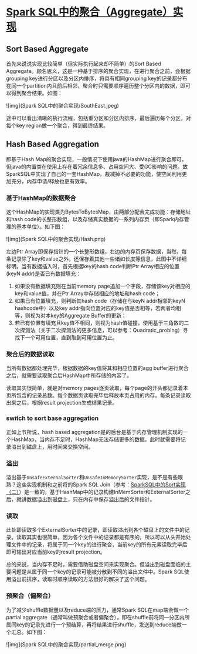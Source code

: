 # [Spark SQL中的聚合（Aggregate）实现](https://blog.csdn.net/asongoficeandfire/article/details/69679684)

## Sort Based Aggregate

首先来说说实现比较简单（但实际执行起来却不简单）的Sort Based Aggregate。顾名思义，这是一种基于排序的聚合实现，在进行聚合之前，会根据grouping key进行分区以及分区内排序，将具有相同grouping key的记录都分布在同一个partition内且前后相邻，聚合时只需要顺序遍历整个分区内的数据，即可以得到聚合结果。如图：

![img](Spark SQL中的聚合实现/SouthEast.jpeg)

途中可以看出清晰的执行流程，包括重分区和分区内排序，最后遍历每个分区，对每个key region做一个聚合，得到最终结果。

## Hash Based Aggregation
即基于Hash Map的聚合实现，一般情况下使用java的HashMap进行聚合即可，但java的内置类在使用上存在着冗余信息多、占用空间大、受GC影响的问题。故SparkSQL中实现了自己的一套HashMap，裁减掉不必要的功能，使空间利用更加充分，内存申请/释放也更有效率。

### 基于HashMap的数据聚合
这个HashMap的实现类为BytesToBytesMap，由两部分配合完成功能：存储地址和hash code的长整形数组，以及存储真实数据的一系列内存页（即Spark内存管理的基本单位）。如下图：

![img](Spark SQL中的聚合实现/Hash.png)

左边Ptr Array即保存指针的一个长整形数组，右边的内存页保存数据，当然，每条记录除了key和value之外，还保存着其他一些诸如长度等信息，此图中不详细标明。当有数据插入时，首先根据key的hash code判断Ptr Array相应的位置(keyN addr)是否已有数据填充：

1. 如果没有数据填充则在当前memory page追加一个字段，存储该key对相应的key和value值，并在Ptr Array中存储相应的地址和hash code；
2. 如果已有位置填充，则判断其hash code（存储在与keyN addr相邻的keyN hashcode中）以及key addr指向位置对应的key值是否相等，若两者均相等，则视为对本key的Aggregate Buffer的更新；
3. 若已有位置有填充且key值不相同，则视为hash值碰撞，使用基于三角数的二次探测法（关于二次探测法的更多信息，可以参考：Quadratic_probing）寻找下一个可用位置，直到取到可用位置为止。

### 聚合后的数据读取
当所有数据都处理完毕，根据数据的key值将其和相应位置的agg buffer进行聚合之后，就需要读取聚合后HashMap中所存储的内容了。

读取其实很简单，就是对memory pages逐页读取，每个page的开头都记录着本页所包含的记录总数。每个数据页读取完毕后释放本页占用的内存。每条记录读取出来之后，根据result projection生成结果记录。

### switch to sort base aggregation
正如上节所说，hash based aggregation是的后台是基于内存管理机制实现的一个HashMap，当内存不足时，HashMap无法存储更多的数据，此时就需要将记录溢出到磁盘上，用时间来交换空间。

### 溢出
溢出基于`UnsafeExternalSorter`和`UnsafeInMemorySorter`实现，是不是有些眼熟？这些实现机制和之前将的Spark SQL Join（参考：[SparkSQL中的Sort实现（二）](https://blog.csdn.net/asongoficeandfire/article/details/61668186)）是一致的，基于HashMap中的记录构建InMemSorter和ExternalSorter之后，就讲数据溢出到磁盘上，只在内存中保存溢出后的文件指针。

### 读取

此处即读取多个ExternalSorter中的记录，即读取溢出到各个磁盘上的文件中的记录。读取其实也很简单，因为各个文件中的记录都是有序的，所以可以从头开始处理文件中的记录，将属于同一个key的进行聚合，当前key的所有元素读取完毕后即可输出对应当前key的result projection。

总的来说，当内存不足时，需要借助磁盘空间来实现聚合。但溢出到磁盘面临的主要问题是从属于同一个key的记录可能被分散到不同的溢出文件中。Spark SQL使用溢出前排序，读取时顺序读取的方法很好的解决了这个问题。

### 预聚合（偏聚合）
为了减少shuffle数据量以及reduce端的压力，通常Spark SQL在map端会做一个partial aggregate（通常叫做预聚合或者偏聚合），即在shuffle前将同一分区内所属同key的记录先进行一个预结算，再将结果进行shuffle，发送到reduce端做一个汇总。如下图：

![img](Spark SQL中的聚合实现/partial_merge.png)

